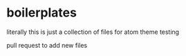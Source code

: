 # boilerplates
literally this is just a collection of files for atom theme testing

pull request to add new files
